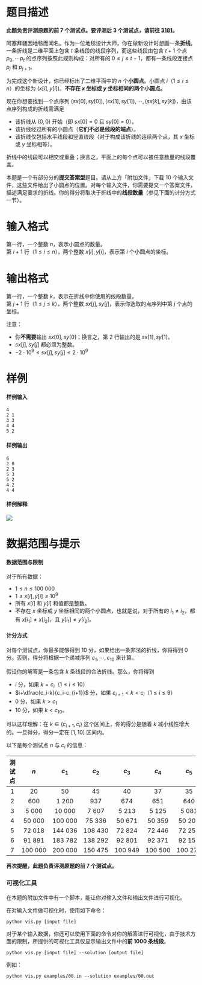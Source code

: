 
# 题目描述

**此题负责评测原题的前 $7$ 个测试点。要评测后 $3$ 个测试点，请前往 [3181](https://loj.ac/problem/3181)。**

阿塞拜疆因地毯而闻名。作为一位地毯设计大师，你在做新设计时想画一条**折线**。一条折线是二维平面上包含 $t$ 条线段的线段序列，而这些线段由包含 $t+1$ 个点 $p_0, \cdots p_t$ 的点序列按照此规则构成：对所有的 $0 \le j \le t-1$，都有一条线段连接点 $p_j$ 和 $p_{j+1}$。

为完成这个新设计，你已经标出了二维平面中的 $n$ 个**小圆点**。小圆点 $i$（$1 \le i \le n$）的坐标为 $(x[i], y[i])$。**不存在 $x$ 坐标或 $y$ 坐标相同的两个小圆点。**

现在你想要找到一个点序列 $(sx[0], sy[0]),(sx[1],sy[1]), \cdots, (sx[k], sy[k])$，由该点序列构成的折线需满足
- 该折线从 $(0, 0)$ 开始（即 $sx[0]=0$ 且 $sy[0] = 0$）。
- 该折线经过所有的小圆点（**它们不必是线段的端点**）。
- 该折线仅包括水平线段和竖直线段（对于构成该折线的连续两个点，其 $x$ 坐标或 $y$ 坐标相等）。

折线中的线段可以相交或重叠；换言之，平面上的每个点可以被任意数量的线段覆盖。

本题是一个有部分分的**提交答案型**题目。请从上方「附加文件」下载 $10$ 个输入文件，这些文件给出了小圆点的位置。对每个输入文件，你需要提交一个答案文件，描述满足要求的折线。你的得分将取决于折线中的**线段数量**（参见下面的计分方式一节）。

# 输入格式

第一行，一个整数 $n$，表示小圆点的数量。  
第 $i+1$ 行（$1 \le i \le n$），两个整数 $x[i], y[i]$，表示第 $i$ 个小圆点的坐标。

# 输出格式

第一行，一个整数 $k$，表示在折线中你使用的线段数量。  
第 $j+1$ 行（$1 \le j \le k$），两个整数 $sx[j], sy[j]$，表示你选取的点序列中第 $j$ 个点的坐标。

注意：
- 你**不需要**输出 $sx[0], sy[0]$；换言之，第 $2$ 行输出的是 $sx[1], sy[1]$。
- $sx[j], sy[j]$ 都必须为整数。
- $-2 \cdot 10^9 \le sx[j], sy[j] \le 2 \cdot 10^9$

# 样例

#### 样例输入
```plain
4
2 1
3 3
4 4
5 2
```

#### 样例输出
```plain
6
2 0
2 3
5 3
5 2
4 2
4 4
```

#### 样例解释
![](/source/loj/3178/img/aHR0cHM6Ly9sb2otaW1nLnVweXVuLm1lbmNpLm1lbXNldDAuY24vMjAxOS8wOC8wOS81ZDRkNmFlMWFkYmYzLmpwZw==.jpg)

# 数据范围与提示

#### 数据范围与限制
对于所有数据：
- $1 \le n \le 100\ 000$
- $1 \le x[i], y[i] \le 10^9$
- 所有 $x[i]$ 和 $y[i]$ 和值都是整数。
- 不存在 $x$ 坐标或 $y$ 坐标相同的两个小圆点，也就是说，对于所有的 $i_1 \neq i_2$，都有 $x[i_1] \neq x[i_2]$，且 $y[i_1] \neq y[i_2]$。  

#### 计分方式
对每个测试点，你最多能够得到 $10$ 分，如果给出一条非法的折线，你将得到 $0$ 分。否则，得分将根据一个递减序列 $c_1, \cdots, c_{10}$ 来计算。

假设你的解答是一条包含 $k$ 条线段的合法折线。那么，你将得到
- $i$ 分，如果 $k=c_i$（$1 \le i \le 10$）
- $i+\dfrac{c_i-k}{c_i-c_{i+1}}$ 分，如果 $c_{i+1} < k < c_i$（$1 \le i \le 9$）
- $0$ 分，如果 $k > c_1$
- $10$ 分，如果 $k < c_{10}$。

可以这样理解：在 $k \in (c_{i+1}, c_i)$ 这个区间上，你的得分是随着 $k$ 减小线性增大的。一旦得分，得分一定在 $[1, 10]$ 区间内。

以下是每个测试点 $n$ 与 $c_i$ 的信息：

|测试点|$n$|$c_1$|$c_2$|$c_3$|$c_4$|$c_5$|$c_6$|$c_7$|$c_8$|$c_9$|$c_{10}$|
|:-:|:-:|:-:|:-:|:-:|:-:|:-:|:-:|:-:|:-:|:-:|:-:|
|$1$|$20$|$50$|$45$|$40$|$37$|$35$|$33$|$28$|$26$|$25$|$23$|
|$2$|$600$|$1\ 200$|$937$|$674$|$651$|$640$|$628$|$616$|$610$|$607$|$603$|
|$3$|$5\ 000$|$10\ 000$|$7\ 607$|$5\ 213$|$5\ 125$|$5\ 081$|$5\ 037$|$5\ 020$|$5\ 012$|$5\ 008$|$5\ 003$|
|$4$|$50\ 000$|$100 \ 000$|$75\ 336$|$50\ 671$|$50\ 359$|$50\ 203$|$50\ 047$|$50\ 025$|$50\ 014$|$50\ 009$|$50\ 003$|
|$5$|$72\ 018$|$144\ 036$|$108\ 430$|$72\ 824$|$72\ 446$|$72\ 257$|$72\ 067$|$72\ 044$|$72\ 033$|$72\ 027$|$72\ 021$|
|$6$|$91\ 891$|$183\ 782$|$138\ 292$|$92\ 801$|$92\ 371$|$92\ 156$|$91\ 941$|$91\ 918$|$91\ 906$|$91\ 900$|$91\ 894$|
|$7$|$100\ 000$|$200\ 000$|$150\ 475$|$100\ 949$|$100\ 500$|$100\ 275$|$100\ 050$|$100\ 027$|$100\ 015$|$100\ 009$|$100\ 003$|

**再次提醒，此题负责评测原题的前 $7$ 个测试点。**

### 可视化工具
在本题的附加文件中有一个脚本，能让你对输入文件和输出文件进行可视化。

在对输入文件做可视化时，使用如下命令：
```plain
python vis.py [input file]
```

对于某个输入数据，你还可以使用下面的命令对你的解答进行可视化，由于技术方面的限制，所提供的可视化工具仅显示输出文件中的**前 $1000$ 条线段**。
```plain
python vis.py [input file] --solution [output file]
```

例如：
```plain
python vis.py examples/00.in --solution examples/00.out
```


